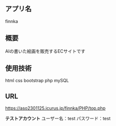 ## アプリ名
finnka

## 概要
AIの書いた絵画を販売するECサイトです

## 使用技術
html
css
bootstrap
php
mySQL

## URL
https://aso2301125.icurus.jp/finnka/PHP/top.php

**テストアカウント**
ユーザー名：test
パスワード：test
